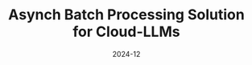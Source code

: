 ---
title: "Asynch Batch Processing Solution for Cloud-LLMs"
description: "Super fun project that made me really learn Google Cloud infrastructure"
status: "completed"
imageUrl: "/icons/turbo_batch.png"
githubUrl: "https://github.com/EC528-Fall-2024/async-batch-cloud-llms"
date: "2024-12"
technologies: ["Google Cloud", "Redis", "LLMs"]
otherContributors:
  - name: "Noah"
    url: "https://www.linkedin.com/in/noahro/"
  - name: "Rayan"
    url: "https://www.linkedin.com/in/raysyed/"
  - name: "Ben"
    url: "https://www.linkedin.com/in/bennettetaylor/"
  - name: "Sergio"
    url: ""
---